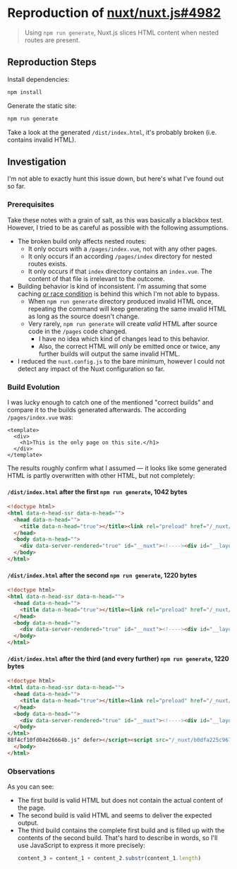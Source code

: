 # Reproduction of [nuxt/nuxt.js#4982](https://github.com/nuxt/nuxt.js/issues/4982)

> Using `npm run generate`, Nuxt.js slices HTML content when nested routes are present.

## Reproduction Steps
Install dependencies:
```bash
npm install
```

Generate the static site:
```bash
npm run generate
```

Take a look at the generated `/dist/index.html`, it's probably broken (i.e. contains invalid HTML).

## Investigation
I'm not able to exactly hunt this issue down, but here's what I've found out so far.

### Prerequisites
Take these notes with a grain of salt, as this was basically a blackbox test. However, I tried to be as careful as possible with the following assumptions.

* The broken build only affects nested routes:
  * It only occurs with a `/pages/index.vue`, not with any other pages.
  * It only occurs if an according `/pages/index` directory for nested routes exists.
  * It only occurs if that `index` directory contains an `index.vue`. The content of that file is irrelevant to the outcome.
* Building behavior is kind of inconsistent. I'm assuming that some caching [or race condition](https://github.com/nuxt/nuxt.js/issues/4982#issuecomment-465741051) is behind this which I'm not able to bypass.
  * When `npm run generate` directory produced invalid HTML once, repeating the command will keep generating the same invalid HTML as long as the source doesn't change.
  * Very rarely, `npm run generate` will create *valid* HTML after source code in the `/pages` code changed.
    * I have no idea which kind of changes lead to this behavior.
    * Also, the correct HTML will *only* be emitted once or twice, any further builds will output the same invalid HTML.
* I reduced the `nuxt.config.js` to the bare minimum, however I could not detect any impact of the Nuxt configuration so far.

### Build Evolution
I was lucky enough to catch one of the mentioned "correct builds" and compare it to the builds generated afterwards. The according `/pages/index.vue` was:

```vue
<template>
  <div>
    <h1>This is the only page on this site.</h1>
  </div>
</template>
```

The results roughly confirm what I assumed — it looks like some generated HTML is partly overwritten with other HTML, but not completely:

#### `/dist/index.html` after the first `npm run generate`, 1042 bytes

```html
<!doctype html>
<html data-n-head-ssr data-n-head="">
  <head data-n-head="">
    <title data-n-head="true"></title><link rel="preload" href="/_nuxt/114379b8f0c90aceb188.js" as="script"><link rel="preload" href="/_nuxt/b0dfa225c967768dd7fb.js" as="script"><link rel="preload" href="/_nuxt/10469b7c8ad18cdd633a.js" as="script"><style data-vue-ssr-id="17cfdfa9:0">.nuxt-progress{position:fixed;top:0;left:0;right:0;height:2px;width:0;opacity:1;transition:width .1s,opacity .4s;background-color:#000;z-index:999999}.nuxt-progress.nuxt-progress-notransition{transition:none}.nuxt-progress-failed{background-color:red}</style>
  </head>
  <body data-n-head="">
    <div data-server-rendered="true" id="__nuxt"><!----><div id="__layout"><!----></div></div><script>window.__NUXT__={layout:"default",data:[{},{}],error:null,serverRendered:!0}</script><script src="/_nuxt/114379b8f0c90aceb188.js" defer></script><script src="/_nuxt/b0dfa225c967768dd7fb.js" defer></script><script src="/_nuxt/10469b7c8ad18cdd633a.js" defer></script>
  </body>
</html>

```

#### `/dist/index.html` after the second `npm run generate`, 1220 bytes

```html
<!doctype html>
<html data-n-head-ssr data-n-head="">
  <head data-n-head="">
    <title data-n-head="true"></title><link rel="preload" href="/_nuxt/114379b8f0c90aceb188.js" as="script"><link rel="preload" href="/_nuxt/b0dfa225c967768dd7fb.js" as="script"><link rel="preload" href="/_nuxt/10469b7c8ad18cdd633a.js" as="script"><link rel="preload" href="/_nuxt/188f4cf10fd04e26664b.js" as="script"><style data-vue-ssr-id="17cfdfa9:0">.nuxt-progress{position:fixed;top:0;left:0;right:0;height:2px;width:0;opacity:1;transition:width .1s,opacity .4s;background-color:#000;z-index:999999}.nuxt-progress.nuxt-progress-notransition{transition:none}.nuxt-progress-failed{background-color:red}</style>
  </head>
  <body data-n-head="">
    <div data-server-rendered="true" id="__nuxt"><!----><div id="__layout"><div><h1>This is the only page on this site.</h1></div></div></div><script>window.__NUXT__={layout:"default",data:[{},{}],error:null,serverRendered:!0}</script><script src="/_nuxt/114379b8f0c90aceb188.js" defer></script><script src="/_nuxt/188f4cf10fd04e26664b.js" defer></script><script src="/_nuxt/b0dfa225c967768dd7fb.js" defer></script><script src="/_nuxt/10469b7c8ad18cdd633a.js" defer></script>
  </body>
</html>

```

#### `/dist/index.html` after the third (and every further) `npm run generate`, 1220 bytes

```html
<!doctype html>
<html data-n-head-ssr data-n-head="">
  <head data-n-head="">
    <title data-n-head="true"></title><link rel="preload" href="/_nuxt/114379b8f0c90aceb188.js" as="script"><link rel="preload" href="/_nuxt/b0dfa225c967768dd7fb.js" as="script"><link rel="preload" href="/_nuxt/10469b7c8ad18cdd633a.js" as="script"><style data-vue-ssr-id="17cfdfa9:0">.nuxt-progress{position:fixed;top:0;left:0;right:0;height:2px;width:0;opacity:1;transition:width .1s,opacity .4s;background-color:#000;z-index:999999}.nuxt-progress.nuxt-progress-notransition{transition:none}.nuxt-progress-failed{background-color:red}</style>
  </head>
  <body data-n-head="">
    <div data-server-rendered="true" id="__nuxt"><!----><div id="__layout"><!----></div></div><script>window.__NUXT__={layout:"default",data:[{},{}],error:null,serverRendered:!0}</script><script src="/_nuxt/114379b8f0c90aceb188.js" defer></script><script src="/_nuxt/b0dfa225c967768dd7fb.js" defer></script><script src="/_nuxt/10469b7c8ad18cdd633a.js" defer></script>
  </body>
</html>
88f4cf10fd04e26664b.js" defer></script><script src="/_nuxt/b0dfa225c967768dd7fb.js" defer></script><script src="/_nuxt/10469b7c8ad18cdd633a.js" defer></script>
  </body>
</html>

```

### Observations
As you can see:

* The first build is valid HTML but does not contain the actual content of the page.
* The second build is valid HTML and seems to deliver the expected output.
* The third build contains the complete first build and is filled up with the contents of the second build.
  That's hard to describe in words, so I'll use JavaScript to express it more precisely:
  ```js
  content_3 = content_1 + content_2.substr(content_1.length)
  ```
